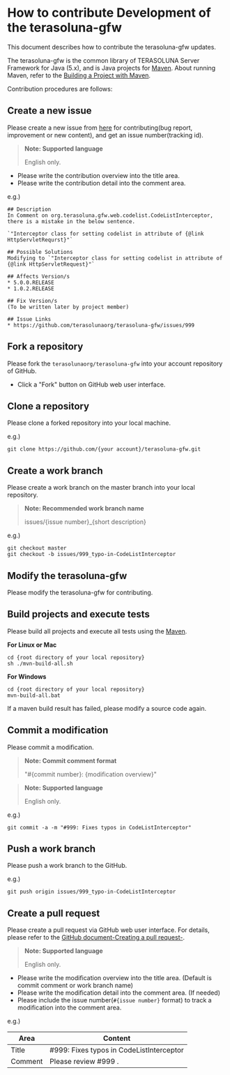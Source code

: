 # How to contribute Development of the terasoluna-gfw

This document describes how to contribute the terasoluna-gfw updates.

The terasoluna-gfw is the common library of TERASOLUNA Server Framework for Java (5.x), and is Java projects for [Maven](https://maven.apache.org/).
About running Maven, refer to the [Building a Project with Maven](https://maven.apache.org/run-maven/index.html).

Contribution procedures are follows:


## Create a new issue

Please create a new issue from [here](https://github.com/terasolunaorg/terasoluna-gfw/issues/new?body=%23%23%20Description%0D%0A%28%2A%2ARequired%2A%2A%3A%20Please%20write%20issue%20description%29%0D%0A%0D%0A%23%23%20Possible%20Solutions%0D%0A%28Optional%3A%20Please%20write%20solutions%20of%20this%20issue%20you%20think%29%0D%0A%0D%0A%23%23%20Affects%20Version%2Fs%0D%0A%28%2A%2ARequired%2A%2A%3A%20Please%20select%20affected%20versions%29%0D%0A%2A%205.0.0.RELEASE%0D%0A%2A%201.0.2.RELEASE%0D%0A%0D%0A%23%23%20Fix%20Version%2Fs%0D%0A%28To%20be%20written%20later%20by%20project%20member%29%0D%0A%0D%0A%23%23%20Issue%20Links%0D%0A%28Optional%3A%20Please%20link%20to%20related%20issues%29%0D%0A%2A%20%23%7Bissue%20no%7D%0D%0A%2A%20or%20external%20url) for contributing(bug report, improvement or new content), and get an issue number(tracking id).

> **Note: Supported language**
>
> English only.

* Please write the contribution overview into the title area.
* Please write the contribution detail into the comment area.

 e.g.)
 ```
 ## Description
 In Comment on org.terasoluna.gfw.web.codelist.CodeListInterceptor, there is a mistake in the below sentence.

 `"Interceptor class for setting codelist in attribute of {@link HttpServletRequrst}"`

 ## Possible Solutions
 Modifying to `"Interceptor class for setting codelist in attribute of {@link HttpServletRequest}"`

 ## Affects Version/s
 * 5.0.0.RELEASE
 * 1.0.2.RELEASE

 ## Fix Version/s
 (To be written later by project member)

 ## Issue Links
 * https://github.com/terasolunaorg/terasoluna-gfw/issues/999
 ```

## Fork a repository

Please fork the `terasolunaorg/terasoluna-gfw` into your account repository of GitHub.

* Click a "Fork" button on GitHub web user interface.


## Clone a repository

Please clone a forked repository into your local machine.


e.g.)

```
git clone https://github.com/{your account}/terasoluna-gfw.git
```


## Create a work branch

Please create a work branch on the master branch into your local repository.

> **Note: Recommended work branch name**
>
> issues/{issue number}_{short description}

e.g.)

```
git checkout master
git checkout -b issues/999_typo-in-CodeListInterceptor
```


## Modify the terasoluna-gfw

Please modify the terasoluna-gfw for contributing.



## Build projects and execute tests

Please build all projects and execute all tests using the [Maven](https://maven.apache.org/).

**For Linux or Mac**

```
cd {root directory of your local repository}
sh ./mvn-build-all.sh
```

**For Windows**

```
cd {root directory of your local repository}
mvn-build-all.bat
```

If a maven build result has failed, please modify a source code again.


## Commit a modification

Please commit a modification.

> **Note: Commit comment format**
>
> "#{commit number}: {modification overview}"

> **Note: Supported language**
>
> English only.

e.g.)

```
git commit -a -m "#999: Fixes typos in CodeListInterceptor"
```


## Push a work branch

Please push a work branch to the GitHub.

e.g.)

```
git push origin issues/999_typo-in-CodeListInterceptor
```


## Create a pull request

Please create a pull request via GitHub web user interface.
For details, please refer to the [GitHub document-Creating a pull request-](https://help.github.com/articles/creating-a-pull-request/).

> **Note: Supported language**
>
> English only.

* Please write the modification overview into the title area. (Default is commit comment or work branch name)
* Please write the modification detail into the comment area. (If needed)
* Please include the issue number(`#{issue number}` format) to track a modification into the comment area.

e.g.)

| Area | Content |
| ----- | --------- |
| Title | #999: Fixes typos in CodeListInterceptor |
| Comment | Please review #999 . |
